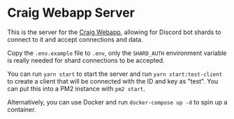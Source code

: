 # Craig Webapp Server

This is the server for the [Craig Webapp](https://github.com/CraigChat/webapp), allowing for Discord bot shards to connect to it and accept connections and data.

Copy the `.env.example` file to `.env`, only the `SHARD_AUTH` environment variable is really needed for shard connections to be accepted.

You can run `yarn start` to start the server and run `yarn start:test-client` to create a client that will be connected with the ID and key as "test". You can put this into a PM2 instance with `pm2 start`.

Alternatively, you can use Docker and run `docker-compose up -d` to spin up a container.